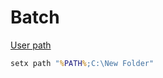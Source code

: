 # Batch

[User path](https://stackoverflow.com/questions/3835518/can-a-script-bat-make-changes-to-windows-path-environment-variable)

```bat
setx path "%PATH%;C:\New Folder" 
```